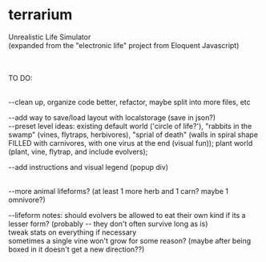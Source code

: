 terrarium
=========

Unrealistic Life Simulator<br>
(expanded from the "electronic life" project from Eloquent Javascript)<br><br><br>


TO DO:<br><br>


--clean up, organize code better, refactor, maybe split into more files, etc<br>

--add way to save/load layout with localstorage (save in json?)<br>
--preset level ideas:  existing default world ('circle of life?'), "rabbits in the swamp" (vines, flytraps, herbivores),
                       "sprial of death" (walls in spiral shape FILLED with carnivores, with one virus at the end (visual fun));
                       plant world (plant, vine, flytrap, and include evolvers);

--add instructions and visual legend (popup div)<br><br>

--more animal lifeforms? (at least 1 more herb and 1 carn?  maybe 1 omnivore?)<br>

--lifeform notes:  should evolvers be allowed to eat their own kind if its a lesser form? (probably -- they don't often survive long as is)<br>
                  tweak stats on everything if necessary<br>
                  sometimes a single vine won't grow for some reason? (maybe after being boxed in it doesn't get a new direction??)
        
